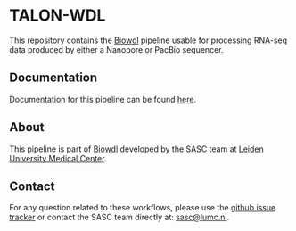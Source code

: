 # TALON-WDL

This repository contains the [Biowdl](https://github.com/biowdl) pipeline usable for processing RNA-seq data produced by either a Nanopore or PacBio sequencer.

## Documentation

Documentation for this pipeline can be found [here]().

## About
This pipeline is part of [Biowdl](https://github.com/biowdl) developed by the SASC team at [Leiden University Medical Center](https://www.lumc.nl/).

## Contact
<p>
  <!-- Obscure e-mail address for spammers -->
For any question related to these workflows, please use the
<a href="https://github.com/biowdl/TALON-WDL/issues">github issue tracker</a>
or contact the SASC team directly at: 
<a href="&#109;&#97;&#105;&#108;&#116;&#111;&#58;&#115;&#97;&#115;&#99;&#64;&#108;&#117;&#109;&#99;&#46;&#110;&#108;">
&#115;&#97;&#115;&#99;&#64;&#108;&#117;&#109;&#99;&#46;&#110;&#108;</a>.
</p>
